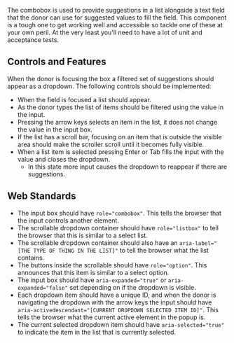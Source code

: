 The combobox is used to provide suggestions in a list alongside a text field that the donor can use for suggested values to fill the field.
This component is a tough one to get working well and accessible so tackle one of these at your own peril. At the very least you'll need to have a
lot of unit and acceptance tests.

## Controls and Features

When the donor is focusing the box a filtered set of suggestions should appear as a dropdown. The following controls should be implemented:

- When the field is focused a list should appear.
- As the donor types the list of items should be filtered using the value in the input.
- Pressing the arrow keys selects an item in the list, it does not change the value in the input box.
- If the list has a scroll bar, focusing on an item that is outside the visible area should make the scroller scroll until it becomes fully visible. 
- When a list item is selected pressing Enter or Tab fills the input with the value and closes the dropdown.
  - In this state more input causes the dropdown to reappear if there are suggestions.

## Web Standards

- The input box should have `role="combobox"`. This tells the browser that the input controls another element.
- The scrollable dropdown container should have `role="listbox"` to tell the browser that this is similar to a select list.
- The scrollable dropdown container should also have an `aria-label="[THE TYPE OF THING IN THE LIST]"` to tell the browser what the list contains.
- The buttons inside the scrollable should have `role="option"`. This announces that this item is similar to a select option.
- The input box should have `aria-expanded="true"` or `aria-expanded="false"` set depending on if the dropdown is visible.
- Each dropdown item should have a unique ID, and when the donor is navigating the dropdown with the arrow keys the input should have `aria-activedescendant="[CURRENT DROPDOWN SELECTED ITEM ID]"`. This tells the browser what the current active element in the popup is.
- The current selected dropdown item should have `aria-selected="true"` to indicate the item in the list that is currently selected.
